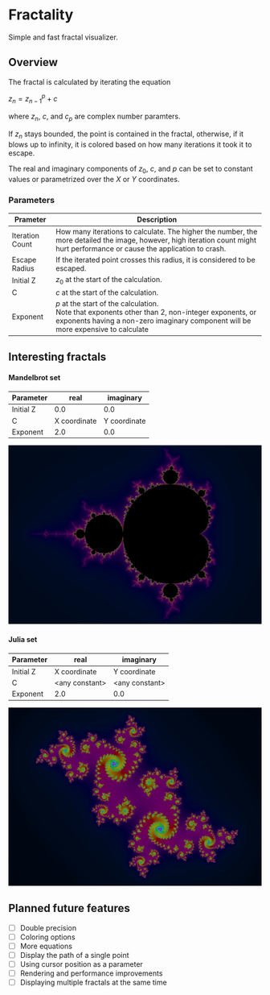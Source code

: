 # Fractality

Simple and fast fractal visualizer.

## Overview

The fractal is calculated by iterating the equation

$z_{n} = z_{n-1}^p + c$

where $z_{n}$, $c$, and $c_{p}$ are complex number paramters.

If $z_{n}$ stays bounded, the point is contained in the fractal,
otherwise, if it blows up to infinity,
it is colored based on how many iterations it took it to escape.

The real and imaginary components of $z_{0}$, $c$, and $p$ can be set to
constant values or parametrized over the $X$ or $Y$ coordinates.

### Parameters

| Prameter        | Description                                                                                                                                                                               |
| --------------- | ----------------------------------------------------------------------------------------------------------------------------------------------------------------------------------------- |
| Iteration Count | How many iterations to calculate. The higher the number, the more detailed the image, however, high iteration count might hurt performance or cause the application to crash.             |
| Escape Radius   | If the iterated point crosses this radius, it is considered to be escaped.                                                                                                                |
| Initial Z       | $z_0$ at the start of the calculation.                                                                                                                                                    |
| C               | $c$ at the start of the calculation.                                                                                                                                                      |
| Exponent        | $p$ at the start of the calculation. <br> Note that exponents other than 2, non-integer exponents, or exponents having a non-zero imaginary component will be more expensive to calculate |

## Interesting fractals

#### Mandelbrot set

| Parameter | real         | imaginary    |
| --------- | ------------ | ------------ |
| Initial Z | 0.0          | 0.0          |
| C         | X coordinate | Y coordinate |
| Exponent  | 2.0          | 0.0          |

![Mandlebrot set image](materials/mandelbrot_set.png)

#### Julia set

| Parameter | real            | imaginary       |
| --------- | --------------- | --------------- |
| Initial Z | X coordinate    | Y coordinate    |
| C         | \<any constant> | \<any constant> |
| Exponent  | 2.0             | 0.0             |

![julia set image](materials/julia_set.png)

## Planned future features

- [ ] Double precision
- [ ] Coloring options
- [ ] More equations
- [ ] Display the path of a single point
- [ ] Using cursor position as a parameter
- [ ] Rendering and performance improvements
- [ ] Displaying multiple fractals at the same time
